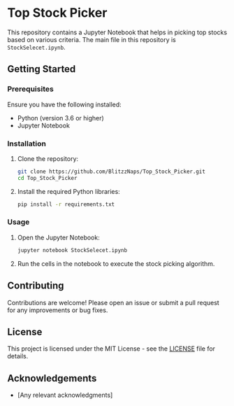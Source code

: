 # Top Stock Picker

This repository contains a Jupyter Notebook that helps in picking top stocks based on various criteria. The main file in this repository is `StockSelecet.ipynb`.

## Getting Started

### Prerequisites

Ensure you have the following installed:
- Python (version 3.6 or higher)
- Jupyter Notebook

### Installation

1. Clone the repository:
    ```bash
    git clone https://github.com/BlitzzNaps/Top_Stock_Picker.git
    cd Top_Stock_Picker
    ```

2. Install the required Python libraries:
    ```bash
    pip install -r requirements.txt
    ```

### Usage

1. Open the Jupyter Notebook:
    ```bash
    jupyter notebook StockSelecet.ipynb
    ```

2. Run the cells in the notebook to execute the stock picking algorithm.

## Contributing

Contributions are welcome! Please open an issue or submit a pull request for any improvements or bug fixes.

## License

This project is licensed under the MIT License - see the [LICENSE](LICENSE) file for details.

## Acknowledgements

- [Any relevant acknowledgments]
